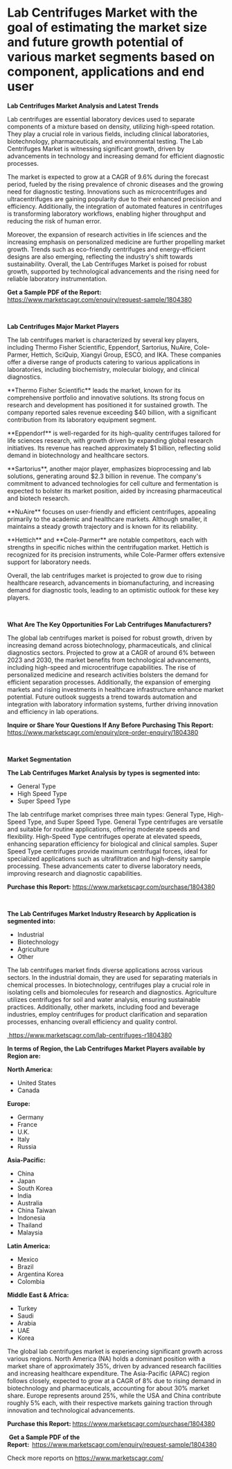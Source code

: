 <p><h1>Lab Centrifuges Market with the goal of estimating the market size and future growth potential of various market segments based on component, applications and end user</h1></p><p><strong>Lab Centrifuges Market Analysis and Latest Trends</strong></p>
<p><p>Lab centrifuges are essential laboratory devices used to separate components of a mixture based on density, utilizing high-speed rotation. They play a crucial role in various fields, including clinical laboratories, biotechnology, pharmaceuticals, and environmental testing. The Lab Centrifuges Market is witnessing significant growth, driven by advancements in technology and increasing demand for efficient diagnostic processes.</p><p>The market is expected to grow at a CAGR of 9.6% during the forecast period, fueled by the rising prevalence of chronic diseases and the growing need for diagnostic testing. Innovations such as microcentrifuges and ultracentrifuges are gaining popularity due to their enhanced precision and efficiency. Additionally, the integration of automated features in centrifuges is transforming laboratory workflows, enabling higher throughput and reducing the risk of human error.</p><p>Moreover, the expansion of research activities in life sciences and the increasing emphasis on personalized medicine are further propelling market growth. Trends such as eco-friendly centrifuges and energy-efficient designs are also emerging, reflecting the industry's shift towards sustainability. Overall, the Lab Centrifuges Market is poised for robust growth, supported by technological advancements and the rising need for reliable laboratory instrumentation.</p></p>
<p><strong>Get a Sample PDF of the Report:&nbsp;</strong> <a href="https://www.marketscagr.com/enquiry/request-sample/1804380?utm_campaign=3192&utm_medium=2&utm_source=Github&utm_content=ia&utm_term=10042025&utm_id=lab-centrifuges">https://www.marketscagr.com/enquiry/request-sample/1804380</a></p>
<p>&nbsp;</p>
<p><strong>Lab Centrifuges Major Market Players</strong></p>
<p><p>The lab centrifuges market is characterized by several key players, including Thermo Fisher Scientific, Eppendorf, Sartorius, NuAire, Cole-Parmer, Hettich, SciQuip, Xiangyi Group, ESCO, and IKA. These companies offer a diverse range of products catering to various applications in laboratories, including biochemistry, molecular biology, and clinical diagnostics.</p><p>**Thermo Fisher Scientific** leads the market, known for its comprehensive portfolio and innovative solutions. Its strong focus on research and development has positioned it for sustained growth. The company reported sales revenue exceeding $40 billion, with a significant contribution from its laboratory equipment segment.</p><p>**Eppendorf** is well-regarded for its high-quality centrifuges tailored for life sciences research, with growth driven by expanding global research initiatives. Its revenue has reached approximately $1 billion, reflecting solid demand in biotechnology and healthcare sectors.</p><p>**Sartorius**, another major player, emphasizes bioprocessing and lab solutions, generating around $2.3 billion in revenue. The company's commitment to advanced technologies for cell culture and fermentation is expected to bolster its market position, aided by increasing pharmaceutical and biotech research.</p><p>**NuAire** focuses on user-friendly and efficient centrifuges, appealing primarily to the academic and healthcare markets. Although smaller, it maintains a steady growth trajectory and is known for its reliability.</p><p>**Hettich** and **Cole-Parmer** are notable competitors, each with strengths in specific niches within the centrifugation market. Hettich is recognized for its precision instruments, while Cole-Parmer offers extensive support for laboratory needs.</p><p>Overall, the lab centrifuges market is projected to grow due to rising healthcare research, advancements in biomanufacturing, and increasing demand for diagnostic tools, leading to an optimistic outlook for these key players.</p></p>
<p>&nbsp;</p>
<p><strong>What Are The Key Opportunities For Lab Centrifuges Manufacturers?</strong></p>
<p><p>The global lab centrifuges market is poised for robust growth, driven by increasing demand across biotechnology, pharmaceuticals, and clinical diagnostics sectors. Projected to grow at a CAGR of around 6% between 2023 and 2030, the market benefits from technological advancements, including high-speed and microcentrifuge capabilities. The rise of personalized medicine and research activities bolsters the demand for efficient separation processes. Additionally, the expansion of emerging markets and rising investments in healthcare infrastructure enhance market potential. Future outlook suggests a trend towards automation and integration with laboratory information systems, further driving innovation and efficiency in lab operations.</p></p>
<p><strong>Inquire or Share Your Questions If Any Before Purchasing This Report:</strong> <a href="https://www.marketscagr.com/enquiry/pre-order-enquiry/1804380?utm_campaign=3192&utm_medium=2&utm_source=Github&utm_content=ia&utm_term=10042025&utm_id=lab-centrifuges">https://www.marketscagr.com/enquiry/pre-order-enquiry/1804380</a></p>
<p>&nbsp;</p>
<p><strong>Market Segmentation</strong></p>
<p><strong>The Lab Centrifuges Market Analysis by types is segmented into:</strong></p>
<p><ul><li>General Type</li><li>High Speed Type</li><li>Super Speed Type</li></ul></p>
<p><p>The lab centrifuge market comprises three main types: General Type, High-Speed Type, and Super Speed Type. General Type centrifuges are versatile and suitable for routine applications, offering moderate speeds and flexibility. High-Speed Type centrifuges operate at elevated speeds, enhancing separation efficiency for biological and clinical samples. Super Speed Type centrifuges provide maximum centrifugal forces, ideal for specialized applications such as ultrafiltration and high-density sample processing. These advancements cater to diverse laboratory needs, improving research and diagnostic capabilities.</p></p>
<p><strong>Purchase this Report:&nbsp;</strong><a href="https://www.marketscagr.com/purchase/1804380?utm_campaign=3192&utm_medium=2&utm_source=Github&utm_content=ia&utm_term=10042025&utm_id=lab-centrifuges">https://www.marketscagr.com/purchase/1804380</a></p>
<p>&nbsp;</p>
<p><strong>The Lab Centrifuges Market Industry Research by Application is segmented into:</strong></p>
<p><ul><li>Industrial</li><li>Biotechnology</li><li>Agriculture</li><li>Other</li></ul></p>
<p><p>The lab centrifuges market finds diverse applications across various sectors. In the industrial domain, they are used for separating materials in chemical processes. In biotechnology, centrifuges play a crucial role in isolating cells and biomolecules for research and diagnostics. Agriculture utilizes centrifuges for soil and water analysis, ensuring sustainable practices. Additionally, other markets, including food and beverage industries, employ centrifuges for product clarification and separation processes, enhancing overall efficiency and quality control.</p></p>
<p><a href="https://www.marketscagr.com/lab-centrifuges-r1804380?utm_campaign=3192&utm_medium=2&utm_source=Github&utm_content=ia&utm_term=10042025&utm_id=lab-centrifuges">&nbsp;https://www.marketscagr.com/lab-centrifuges-r1804380</a></p>
<p><strong>In terms of Region, the Lab Centrifuges Market Players available by Region are:</strong></p>
<p>
    <p> <strong> North America: </strong>
        <ul>
            <li>United States</li>
            <li>Canada</li>
        </ul>
        </p> 
    <p> <strong> Europe: </strong>
        <ul>
            <li>Germany</li>
            <li>France</li>
            <li>U.K.</li>
            <li>Italy</li>
            <li>Russia</li>
        </ul>
        </p> 
    <p> <strong> Asia-Pacific: </strong>
        <ul>
            <li>China</li>
            <li>Japan</li>
            <li>South Korea</li>
            <li>India</li>
            <li>Australia</li>
            <li>China Taiwan</li>
            <li>Indonesia</li>
            <li>Thailand</li>
            <li>Malaysia</li>
        </ul>
        </p> 
    <p> <strong> Latin America: </strong>
        <ul>
            <li>Mexico</li>
            <li>Brazil</li>
            <li>Argentina Korea</li>
            <li>Colombia</li>
        </ul>
        </p> 
    <p> <strong> Middle East & Africa: </strong>
        <ul>
            <li>Turkey</li>
            <li>Saudi</li>
            <li>Arabia</li>
            <li>UAE</li>
            <li>Korea</li>
        </ul>
    </p>
    </p>
<p><p>The global lab centrifuges market is experiencing significant growth across various regions. North America (NA) holds a dominant position with a market share of approximately 35%, driven by advanced research facilities and increasing healthcare expenditure. The Asia-Pacific (APAC) region follows closely, expected to grow at a CAGR of 8% due to rising demand in biotechnology and pharmaceuticals, accounting for about 30% market share. Europe represents around 25%, while the USA and China contribute roughly 5% each, with their respective markets gaining traction through innovation and technological advancements.</p></p>
<p><strong>Purchase this Report: </strong><a href="https://www.marketscagr.com/purchase/1804380?utm_campaign=3192&utm_medium=2&utm_source=Github&utm_content=ia&utm_term=10042025&utm_id=lab-centrifuges">https://www.marketscagr.com/purchase/1804380</a></p>
<p>&nbsp;<strong>Get a Sample PDF of the Report:&nbsp;&nbsp;</strong><a href="https://www.marketscagr.com/enquiry/request-sample/1804380?utm_campaign=3192&utm_medium=2&utm_source=Github&utm_content=ia&utm_term=10042025&utm_id=lab-centrifuges">https://www.marketscagr.com/enquiry/request-sample/1804380</a></p>
<p><strong></strong></p>
<p>Check more reports on <a href="https://www.marketscagr.com/?utm_campaign=3192&utm_medium=2&utm_source=Github&utm_content=ia&utm_term=10042025&utm_id=lab-centrifuges">https://www.marketscagr.com/</a></p>